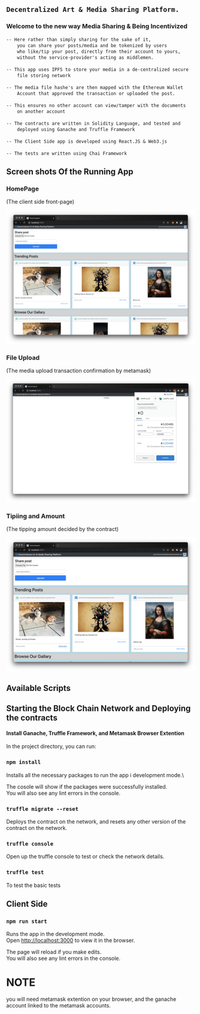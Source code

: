 ## `Decentralized Art & Media Sharing Platform.`

### Welcome to the new way Media Sharing & Being Incentivized

    -- Here rather than simply sharing for the sake of it,
        you can share your posts/media and be tokenized by users
        who like/tip your post, directly from their account to yours,
        without the service-provider's acting as middlemen.

    -- This app uses IPFS to store your media in a de-centralized secure
        file storing network

    -- The media file hashe's are then mapped with the Ethereum Wallet
        Account that approved the transaction or uploaded the post.

    -- This ensures no other account can view/tamper with the documents
        on another account

    -- The contracts are written in Solidity Language, and tested and
        deployed using Ganache and Truffle Framework

    -- The Client Side app is developed using React.JS & Web3.js

    -- The tests are written using Chai Framework

## Screen shots Of the Running App

### HomePage

(The client side front-page)

![home-page-image](images/screenshot-homescreen.png)

### File Upload

(The media upload transaction confirmation by metamask)

![file-upload-confirmation](images/screenshot-uploadloading-page.png)

### Tipiing and Amount

(The tipping amount decided by the contract)

![file-upload-confirmation](images/screenshot-tip-amount.png)

## Available Scripts

## Starting the Block Chain Network and Deploying the contracts

#### Install Ganache, Truffle Framework, and Metamask Browser Extention

In the project directory, you can run:

### `npm install`

Installs all the necessary packages to run the app i development mode.\

The cosole will show if the packages were successfully installed.\
You will also see any lint errors in the console.

### `truffle migrate --reset`

Deploys the contract on the network, and resets any other version of the contract on the network.

### `truffle console`

Open up the truffle console to test or check the network details.

### `truffle test`

To test the basic tests

## Client Side

### `npm run start`

Runs the app in the development mode.\
Open [http://localhost:3000](http://localhost:3000) to view it in the browser.

The page will reload if you make edits.\
You will also see any lint errors in the console.

# NOTE

you will need metamask extention on your browser, and the ganache account linked to the metamask accounts.
